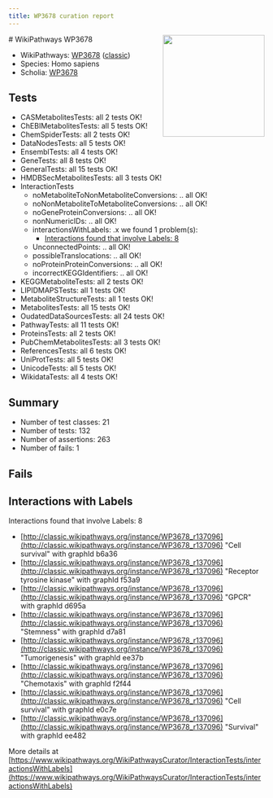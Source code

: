 ```yaml
---
title: WP3678 curation report
---
```


<img style="float: right; width: 200px" src="https://upload.wikimedia.org/wikipedia/commons/thumb/8/83/Wplogo_with_text_500.png/640px-Wplogo_with_text_500.png" />
# WikiPathways WP3678

* WikiPathways: [WP3678](https://wikipathways.org/pathways/WP3678) ([classic](https://classic.wikipathways.org/instance/WP3678))
* Species: Homo sapiens
* Scholia: [WP3678](https://scholia.toolforge.org/wikipathways/WP3678)
## Tests
* CASMetabolitesTests: all 2 tests OK!
* ChEBIMetabolitesTests: all 5 tests OK!
* ChemSpiderTests: all 2 tests OK!
* DataNodesTests: all 5 tests OK!
* EnsemblTests: all 4 tests OK!
* GeneTests: all 8 tests OK!
* GeneralTests: all 15 tests OK!
* HMDBSecMetabolitesTests: all 3 tests OK!
* InteractionTests
    * noMetaboliteToNonMetaboliteConversions: .. all OK!
    * noNonMetaboliteToMetaboliteConversions: .. all OK!
    * noGeneProteinConversions: .. all OK!
    * nonNumericIDs: .. all OK!
    * interactionsWithLabels: .x we found 1 problem(s):
        * [Interactions found that involve Labels: 8](#630d267f)
    * UnconnectedPoints: .. all OK!
    * possibleTranslocations: .. all OK!
    * noProteinProteinConversions: .. all OK!
    * incorrectKEGGIdentifiers: .. all OK!
* KEGGMetaboliteTests: all 2 tests OK!
* LIPIDMAPSTests: all 1 tests OK!
* MetaboliteStructureTests: all 1 tests OK!
* MetabolitesTests: all 15 tests OK!
* OudatedDataSourcesTests: all 24 tests OK!
* PathwayTests: all 11 tests OK!
* ProteinsTests: all 2 tests OK!
* PubChemMetabolitesTests: all 3 tests OK!
* ReferencesTests: all 6 tests OK!
* UniProtTests: all 5 tests OK!
* UnicodeTests: all 5 tests OK!
* WikidataTests: all 4 tests OK!


## Summary

* Number of test classes: 21
* Number of tests: 132
* Number of assertions: 263
* Number of fails: 1

## Fails

<a name="630d267f" />

## Interactions with Labels

Interactions found that involve Labels: 8

* [http://classic.wikipathways.org/instance/WP3678_r137096](http://classic.wikipathways.org/instance/WP3678_r137096) "Cell survival" with graphId b6a36
* [http://classic.wikipathways.org/instance/WP3678_r137096](http://classic.wikipathways.org/instance/WP3678_r137096) "Receptor
tyrosine 
kinase" with graphId f53a9
* [http://classic.wikipathways.org/instance/WP3678_r137096](http://classic.wikipathways.org/instance/WP3678_r137096) "GPCR" with graphId d695a
* [http://classic.wikipathways.org/instance/WP3678_r137096](http://classic.wikipathways.org/instance/WP3678_r137096) "Stemness" with graphId d7a81
* [http://classic.wikipathways.org/instance/WP3678_r137096](http://classic.wikipathways.org/instance/WP3678_r137096) "Tumorigenesis" with graphId ee37b
* [http://classic.wikipathways.org/instance/WP3678_r137096](http://classic.wikipathways.org/instance/WP3678_r137096) "Chemotaxis" with graphId f2f44
* [http://classic.wikipathways.org/instance/WP3678_r137096](http://classic.wikipathways.org/instance/WP3678_r137096) "Cell survival" with graphId e0c7e
* [http://classic.wikipathways.org/instance/WP3678_r137096](http://classic.wikipathways.org/instance/WP3678_r137096) "Survival" with graphId ee482


More details at [https://www.wikipathways.org/WikiPathwaysCurator/InteractionTests/interactionsWithLabels](https://www.wikipathways.org/WikiPathwaysCurator/InteractionTests/interactionsWithLabels)

